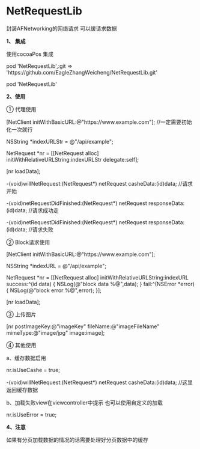 # NetRequestLib
封装AFNetworking的网络请求  可以缓请求数据

<p><b>1、 集成</b></p>
<p>使用cocoaPos 集成 </p>  
<p>pod 'NetRequestLib',:git => 'https://github.com/EagleZhangWeicheng/NetRequestLib.git'</p>
<p>pod 'NetRequestLib'</p>

<p><b>2、使用</b></p>
<p>① 代理使用</p>
<p>[NetClient initWithBasicURL:@"https://www.example.com"]; //一定需要初始化一次就行</p>
<p>NSString *indexURLStr = @"/api/example";</p>
<p>NetRequest *nr = [[NetRequest alloc] initWithRelativeURLString:indexURLStr delegate:self];</p>
<p>[nr loadData];</p>

<p>-(void)willNetRequest:(NetRequest*) netRequest casheData:(id)data; //请求开始</p>
<p>-(void)netRequestDidFinished:(NetRequest*) netRequest responseData:(id)data;  //请求成功走</p>
<p>-(void)netRequestDidFinished:(NetRequest*) netRequest responseData:(id)data; //请求失败</p>

<p>② Block请求使用</p>
<p>[NetClient initWithBasicURL:@"https://www.example.com"];</p>
<p>NSString *indexURL = @"/api/example";</p>

<p>NetRequest *nr = [[NetRequest alloc] initWithRelativeURLString:indexURL
success:^(id data) {
NSLog(@"block data %@",data);
} fail:^(NSError *error) {
NSLog(@"block error %@",error);
}];</p>
<p>[nr loadData];</p>


<p>③ 上传图片</p>
[nr postImageKey:@"imageKey" fileName:@"imageFileName" mimeType:@"image/jpg" image:image];


<p>④ 其他使用</p>
<p>a、缓存数据启用</p>
<p>nr.isUseCashe = true;</p>
<p>-(void)willNetRequest:(NetRequest*) netRequest casheData:(id)data; //这里返回缓存数据</p>
<p>b、加载失败view在viewcontroller中提示 也可以使用自定义的加载</p>
<p>nr.isUseError = true;</p>


<p><b>4、注意</b></p>
<p>如果有分页加载数据的情况的话需要处理好分页数据中的缓存</p>


